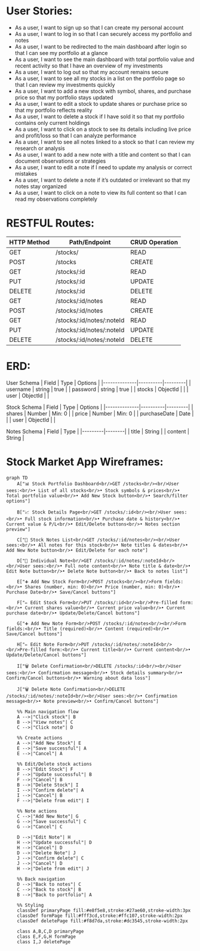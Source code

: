 # User Stories:
- As a user, I want to sign up so that I can create my personal account
- As a user, I want to log in so that I can securely access my portfolio and notes
- As a user, I want to be redirected to the main dashboard after login so that I can see my portfolio at a glance
- As a user, I want to see the main dashboard with total portfolio value and recent activity so that I have an overview of my investments
- As a user, I want to log out so that my account remains secure
- As a user, I want to see all my stocks in a list on the portfolio page so that I can review my investments quickly
- As a user, I want to add a new stock with symbol, shares, and purchase price so that my portfolio stays updated
- As a user, I want to edit a stock to update shares or purchase price so that my portfolio reflects reality
- As a user, I want to delete a stock if I have sold it so that my portfolio contains only current holdings
- As a user, I want to click on a stock to see its details including live price and profit/loss so that I can analyze performance
- As a user, I want to see all notes linked to a stock so that I can review my research or analysis
- As a user, I want to add a new note with a title and content so that I can document observations or strategies
- As a user, I want to edit a note if I need to update my analysis or correct mistakes
- As a user, I want to delete a note if it’s outdated or irrelevant so that my notes stay organized
- As a user, I want to click on a note to view its full content so that I can read my observations completely

# RESTFUL Routes:
| HTTP Method | Path/Endpoint             | CRUD Operation |
|-------------|---------------------------|----------------|
| GET         | /stocks/                  | READ           |
| POST        | /stocks                   | CREATE         |
| GET         | /stocks/:id               | READ           |
| PUT         | /stocks/:id               | UPDATE         |
| DELETE      | /stocks/:id               | DELETE         |
| GET         | /stocks/:id/notes         | READ           |
| POST        | /stocks/:id/notes         | CREATE         |
| GET         | /stocks/:id/notes/:noteId | READ           |
| PUT         | /stocks/:id/notes/:noteId | UPDATE         |
| DELETE      | /stocks/:id/notes/:noteId | DELETE         |

# ERD:
User Schema
| Field        | Type     | Options |
|--------------|----------|---------|
| username     | string   | true    |
| password     | string   | true    |
| stocks       | ObjectId |         |
| user         | ObjectId |         |

Stock Schema
| Field        | Type     | Options |
|--------------|----------|---------|
| shares       | Number   | Min: 0  |
| price        | Number   | Min: 0  |
| purchaseDate | Date     |         |
| user         | ObjectId |         |

Notes Schema
| Field   | Type   |
|---------|--------|
| title   | String |
| content | String |

# Stock Market App Wireframes:
```mermaid
graph TD
    A["📊 Stock Portfolio Dashboard<br/>GET /stocks<br/><br/>User sees:<br/>• List of all stocks<br/>• Stock symbols & prices<br/>• Total portfolio value<br/>• Add New Stock button<br/>• Search/filter options"] 
    
    B["📈 Stock Details Page<br/>GET /stocks/:id<br/><br/>User sees:<br/>• Full stock information<br/>• Purchase date & history<br/>• Current value & P/L<br/>• Edit/Delete buttons<br/>• Notes section preview"]
    
    C["📝 Stock Notes List<br/>GET /stocks/:id/notes<br/><br/>User sees:<br/>• All notes for this stock<br/>• Note titles & dates<br/>• Add New Note button<br/>• Edit/Delete for each note"]
    
    D["📄 Individual Note<br/>GET /stocks/:id/notes/:noteId<br/><br/>User sees:<br/>• Full note content<br/>• Note title & date<br/>• Edit Note button<br/>• Delete Note button<br/>• Back to notes list"]
    
    E["➕ Add New Stock Form<br/>POST /stocks<br/><br/>Form fields:<br/>• Shares (number, min: 0)<br/>• Price (number, min: 0)<br/>• Purchase Date<br/>• Save/Cancel buttons"]
    
    F["✏️ Edit Stock Form<br/>PUT /stocks/:id<br/><br/>Pre-filled form:<br/>• Current shares value<br/>• Current price value<br/>• Current purchase date<br/>• Update/Delete/Cancel buttons"]
    
    G["➕ Add New Note Form<br/>POST /stocks/:id/notes<br/><br/>Form fields:<br/>• Title (required)<br/>• Content (required)<br/>• Save/Cancel buttons"]
    
    H["✏️ Edit Note Form<br/>PUT /stocks/:id/notes/:noteId<br/><br/>Pre-filled form:<br/>• Current title<br/>• Current content<br/>• Update/Delete/Cancel buttons"]
    
    I["🗑️ Delete Confirmation<br/>DELETE /stocks/:id<br/><br/>User sees:<br/>• Confirmation message<br/>• Stock details summary<br/>• Confirm/Cancel buttons<br/>• Warning about data loss"]
    
    J["🗑️ Delete Note Confirmation<br/>DELETE /stocks/:id/notes/:noteId<br/><br/>User sees:<br/>• Confirmation message<br/>• Note preview<br/>• Confirm/Cancel buttons"]

    %% Main navigation flow
    A -->|"Click stock"| B
    B -->|"View notes"| C
    C -->|"Click note"| D
    
    %% Create actions
    A -->|"Add New Stock"| E
    E -->|"Save successful"| A
    E -->|"Cancel"| A
    
    %% Edit/Delete stock actions
    B -->|"Edit Stock"| F
    F -->|"Update successful"| B
    F -->|"Cancel"| B
    B -->|"Delete Stock"| I
    I -->|"Confirm delete"| A
    I -->|"Cancel"| B
    F -->|"Delete from edit"| I
    
    %% Note actions
    C -->|"Add New Note"| G
    G -->|"Save successful"| C
    G -->|"Cancel"| C
    
    D -->|"Edit Note"| H
    H -->|"Update successful"| D
    H -->|"Cancel"| D
    D -->|"Delete Note"| J
    J -->|"Confirm delete"| C
    J -->|"Cancel"| D
    H -->|"Delete from edit"| J
    
    %% Back navigation
    D -->|"Back to notes"| C
    C -->|"Back to stock"| B
    B -->|"Back to portfolio"| A

    %% Styling
    classDef primaryPage fill:#e8f5e8,stroke:#27ae60,stroke-width:3px
    classDef formPage fill:#fff3cd,stroke:#ffc107,stroke-width:2px
    classDef deletePage fill:#f8d7da,stroke:#dc3545,stroke-width:2px
    
    class A,B,C,D primaryPage
    class E,F,G,H formPage
    class I,J deletePage
```


